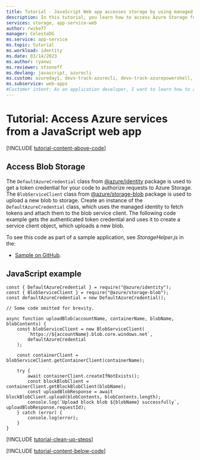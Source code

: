 ```yaml
---
title: Tutorial - JavaScript Web app accesses storage by using managed identities | Azure
description: In this tutorial, you learn how to access Azure Storage for a JavaScript app by using managed identities.
services: storage, app-service-web
author: rwike77
manager: CelesteDG
ms.service: app-service
ms.topic: tutorial
ms.workload: identity
ms.date: 03/14/2023
ms.author: ryanwi
ms.reviewer: stsoneff
ms.devlang: javascript, azurecli
ms.custom: azureday1, devx-track-azurecli, devx-track-azurepowershell, subject-rbac-steps, devx-track-dotnet, devx-track-js
ms.subservice: web-apps
#Customer intent: As an application developer, I want to learn how to access Azure Storage for an app by using managed identities.
---
```


# Tutorial: Access Azure services from a JavaScript web app

[!INCLUDE [tutorial-content-above-code](./includes/tutorial-dotnet-storage-managed-identity/introduction.md)]

## Access Blob Storage
The `DefaultAzureCredential` class from [@azure/identity](https://github.com/Azure/azure-sdk-for-js/blob/main/sdk/identity/identity/README.md) package is used to get a token credential for your code to authorize requests to Azure Storage. The `BlobServiceClient` class from [@azure/storage-blob](https://github.com/Azure/azure-sdk-for-js/tree/main/sdk/storage/storage-blob) package is used to upload a new blob to storage. Create an instance of the `DefaultAzureCredential` class, which uses the managed identity to fetch tokens and attach them to the blob service client. The following code example gets the authenticated token credential and uses it to create a service client object, which uploads a new blob.

To see this code as part of a sample application, see *StorageHelper.js* in the:
* [Sample on GitHub](https://github.com/Azure-Samples/ms-identity-easyauth-nodejs-storage-graphapi/tree/main/1-WebApp-storage-managed-identity).

## JavaScript example

```nodejs
const { DefaultAzureCredential } = require("@azure/identity");
const { BlobServiceClient } = require("@azure/storage-blob");
const defaultAzureCredential = new DefaultAzureCredential();

// Some code omitted for brevity.

async function uploadBlob(accountName, containerName, blobName, blobContents) {
    const blobServiceClient = new BlobServiceClient(
        `https://${accountName}.blob.core.windows.net`,
        defaultAzureCredential
    );

    const containerClient = blobServiceClient.getContainerClient(containerName);

    try {
        await containerClient.createIfNotExists();
        const blockBlobClient = containerClient.getBlockBlobClient(blobName);
        const uploadBlobResponse = await blockBlobClient.upload(blobContents, blobContents.length);
        console.log(`Upload block blob ${blobName} successfully`, uploadBlobResponse.requestId);
    } catch (error) {
        console.log(error);
    }
}
```

[!INCLUDE [tutorial-clean-up-steps](./includes/tutorial-cleanup.md)]

[!INCLUDE [tutorial-content-below-code](./includes/tutorial-dotnet-storage-managed-identity/cleanup.md)]
